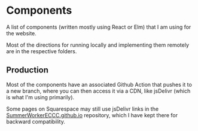 # Components

A list of components (written mostly using React or Elm) that I am using for the
website.

Most of the directions for running locally and implementing them remotely are in the respective folders.

## Production

Most of the components have an associated Github Action that pushes it to a new branch, where you can then access it via a CDN, like jsDelivr (which is what I'm using primarily).

Some pages on Squarespace may still use jsDelivr links in the [SummerWorkerECCC.github.io](https://github.com/SummerWorkerECCC/SummerWorkerECCC.github.io) repository, which I have kept there for backward compatibility.

